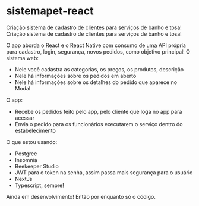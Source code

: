 # sistemapet-react
Criação sistema de cadastro de clientes para serviços de banho e tosa!
Criação sistema de cadastro de clientes para serviços de banho e tosa!

O app aborda o React e o React Native com consumo de uma API própria para cadastro, login, segurança, novos pedidos, como objetivo principal!
O sistema web: 
- Nele você cadastra as categorias, os preços, os produtos, descrição
- Nele há informações sobre os pedidos em aberto
- Nele há informações sobre os detalhes do pedido que aparece no Modal

O app:
- Recebe os pedidos feito pelo app, pelo cliente que loga no app para acessar
- Envia o pedido para os funcionários executarem o serviço dentro do estabelecimento

O que estou usando:
- Postgree
- Insomnia
- Beekeeper Studio
- JWT para o token na senha, assim passa mais segurança para o usuário
- NextJs
- Typescript, sempre!


Ainda em desenvolvimento!
Então por enquanto só o código.
